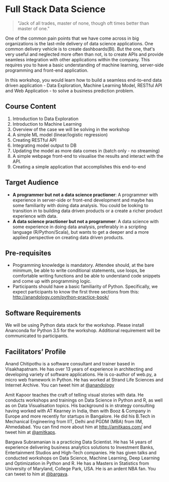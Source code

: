 # Full Stack Data Science

> "Jack of all trades, master of none, though oft times better than master of one." 

One of the common pain points that we have come across in big organizations is the last-mile delivery of data science applications. One common delivery vehicle is to create dashboards(BI). But the one, that's very useful and neglected more often than not, is to create APIs and provide seamless integration with other applications within the company. This requires you to have a basic understanding of machine learning, server-side programming and front-end application.

In this workshop, you would learn how to build a seamless end-to-end data driven application - Data Exploration, Machine Learning Model, RESTful API and Web Application - to solve a business prediction problem.

## Course Content
1. Introduction to Data Exploration
2. Introduction to Machine Learning
3. Overview of the case we will be solving in the workshop
4. A simple ML model (linear/logistic regression)
5. Creating RESTful API
6. Integrating model output to DB
7. Updating the model as more data comes in (batch only - no streaming)
9. A simple webpage front-end to visualise the results and interact with the API.
8. Creating a simple application that accomplishes this end-to-end


## Target Audience
- **A programmer but not a data science practioner**: A programmer with experience in server-side or front-end development and maybe has some familiarity with doing data analysis. You could be looking to transition in to building data driven products or a create a richer product experience with data.
- **A data science practioner but not a programmer**: A data science with some experience in doing data analysis, preferably in a scripting language (R/Python/Scala), but wants to get a deeper and a more applied perspective on creating data driven products. 


##  Pre-requisites
- Programming knowledge is mandatory. Attendee should, at the bare minimum, be able to write conditional statements, use loops, be comfortable writing functions and be able to understand code snippets and come up with programming logic.
- Participants should have a basic familiarity of Python. Specifically, we expect participants to know the first three sections from this: http://anandology.com/python-practice-book/

## Software Requirements
We will be using Python data stack for the workshop. Please install Ananconda for Python 3.5 for the workshop. Additional requirement will be communicated to participants.


## Facilitators’ Profile
Anand Chitipothu is a software consultant and trainer based in Visakhapatnam. He has over 13 years of experience in architecting and developing variety of software applications. He is co-author of web.py, a micro web framework in Python. He has worked at Strand Life Sciences and Internet Archive. You can tweet him at [@anandology](https://twitter.com/anandology)

Amit Kapoor teaches the craft of telling visual stories with data. He conducts workshops and trainings on Data Science in Python and R, as well as on Data Visualisation topics. His background is in strategy consulting having worked with AT Kearney in India, then with Booz & Company in Europe and more recently for startups in Bangalore. He did his B.Tech in Mechanical Engineering from IIT, Delhi and PGDM (MBA) from IIM, Ahmedabad. You can find more about him at http://amitkaps.com/ and tweet him at [@amitkaps](https://twitter.com/amitkaps).

Bargava Subramanian is a practicing Data Scientist. He has 14 years of experience delivering business analytics solutions to Investment Banks, Entertainment Studios and High-Tech companies. He has given talks and conducted workshops on Data Science, Machine Learning, Deep Learning and Optimization in Python and R. He has a Masters in Statistics from University of Maryland, College Park, USA. He is an ardent NBA fan. You can tweet to him at [@bargava](https://twitter.com/bargava).
